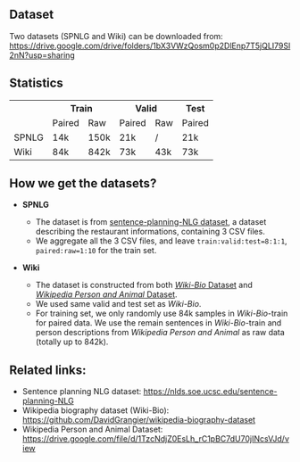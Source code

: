 ## Dataset
Two datasets (SPNLG and Wiki) can be downloaded from: https://drive.google.com/drive/folders/1bX3VWzQosm0p2DlEnp7T5jQLI79Sl2nN?usp=sharing

## Statistics

<table>
  <tr>
    <th rowspan="2"></th>
    <th colspan="2">Train</th>
    <th colspan="2">Valid</th>
    <th>Test</th>
  </tr>
  <tr>
    <td>Paired</td>
    <td>Raw</td>
    <td>Paired</td>
    <td>Raw</td>
    <td>Paired</td>
  </tr>
  <tr>
    <td>SPNLG</td>
    <td>14k</td>
    <td>150k</td>
    <td>21k</td>
    <td>/</td>
    <td>21k</td>
  </tr>
  <tr>
    <td>Wiki</td>
    <td>84k</td>
    <td>842k</td>
    <td>73k</td>
    <td>43k</td>
    <td>73k</td>
  </tr>
</table>


## How we get the datasets?
- **SPNLG**
	- The dataset is from [sentence-planning-NLG dataset](https://nlds.soe.ucsc.edu/sentence-planning-NLG), a dataset describing the restaurant informations, containing 3 CSV files. 
	- We aggregate all the 3 CSV files, and leave `train:valid:test=8:1:1`, `paired:raw=1:10` for the train set.

- **Wiki**
	- The dataset is constructed from both [*Wiki-Bio* Dataset](https://github.com/DavidGrangier/wikipedia-biography-dataset) and [*Wikipedia Person and Animal* Dataset](https://drive.google.com/file/d/1TzcNdjZ0EsLh_rC1pBC7dU70jINcsVJd/view).
	- We used same valid and test set as *Wiki-Bio*.
	- For training set, we only randomly use 84k samples in *Wiki-Bio*-train for paired data. We use the remain sentences in *Wiki-Bio*-train and person descriptions from *Wikipedia Person and Animal* as raw data (totally up to 842k).

## Related links:
- Sentence planning NLG dataset: https://nlds.soe.ucsc.edu/sentence-planning-NLG
- Wikipedia biography dataset (Wiki-Bio): https://github.com/DavidGrangier/wikipedia-biography-dataset
- Wikipedia Person and Animal Dataset: https://drive.google.com/file/d/1TzcNdjZ0EsLh_rC1pBC7dU70jINcsVJd/view
